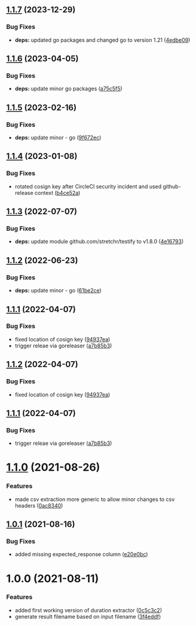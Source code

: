 ## [1.1.7](https://github.com/janritter/k6-duration-extractor/compare/1.1.6...1.1.7) (2023-12-29)


### Bug Fixes

* **deps:** updated go packages and changed go to version 1.21 ([4edbe09](https://github.com/janritter/k6-duration-extractor/commit/4edbe093549bf5b1b418e4f5ce7e1b315c174b1e))

## [1.1.6](https://github.com/janritter/k6-duration-extractor/compare/1.1.5...1.1.6) (2023-04-05)


### Bug Fixes

* **deps:** update minor go packages ([a75c5f5](https://github.com/janritter/k6-duration-extractor/commit/a75c5f573e0051f149c0cffc1fb39da047a6a95b))

## [1.1.5](https://github.com/janritter/k6-duration-extractor/compare/1.1.4...1.1.5) (2023-02-16)


### Bug Fixes

* **deps:** update minor - go ([9f672ec](https://github.com/janritter/k6-duration-extractor/commit/9f672ecabb0912c2edb83668571dfce80974c937))

## [1.1.4](https://github.com/janritter/k6-duration-extractor/compare/1.1.3...1.1.4) (2023-01-08)


### Bug Fixes

* rotated cosign key after CircleCI security incident and used github-release context ([b4ce52a](https://github.com/janritter/k6-duration-extractor/commit/b4ce52a33d44f4d5f823588946b8760617d15c61))

## [1.1.3](https://github.com/janritter/k6-duration-extractor/compare/1.1.2...1.1.3) (2022-07-07)


### Bug Fixes

* **deps:** update module github.com/stretchr/testify to v1.8.0 ([4e16793](https://github.com/janritter/k6-duration-extractor/commit/4e167937ee0289dbb6e9b79bc46abf4e8152495f))

## [1.1.2](https://github.com/janritter/k6-duration-extractor/compare/1.1.1...1.1.2) (2022-06-23)


### Bug Fixes

* **deps:** update minor - go ([61be2ce](https://github.com/janritter/k6-duration-extractor/commit/61be2ce8dd9356d1894345c43b169faeb397b6ef))

## [1.1.1](https://github.com/janritter/k6-duration-extractor/compare/1.1.0...1.1.1) (2022-04-07)


### Bug Fixes

* fixed location of cosign key ([94937ea](https://github.com/janritter/k6-duration-extractor/commit/94937ead53941999ca47c6fe287b2f8af888f45a))
* trigger releae via goreleaser ([a7b85b3](https://github.com/janritter/k6-duration-extractor/commit/a7b85b31c2d741cb3943628492fd311d00a89673))

## [1.1.2](https://github.com/janritter/k6-duration-extractor/compare/1.1.1...1.1.2) (2022-04-07)


### Bug Fixes

* fixed location of cosign key ([94937ea](https://github.com/janritter/k6-duration-extractor/commit/94937ead53941999ca47c6fe287b2f8af888f45a))

## [1.1.1](https://github.com/janritter/k6-duration-extractor/compare/1.1.0...1.1.1) (2022-04-07)


### Bug Fixes

* trigger releae via goreleaser ([a7b85b3](https://github.com/janritter/k6-duration-extractor/commit/a7b85b31c2d741cb3943628492fd311d00a89673))

# [1.1.0](https://github.com/janritter/k6-duration-extractor/compare/1.0.1...1.1.0) (2021-08-26)


### Features

* made csv extraction more generic to allow minor changes to csv headers ([0ac8340](https://github.com/janritter/k6-duration-extractor/commit/0ac83409b643070046896eb89961eedc5f84c40f))

## [1.0.1](https://github.com/janritter/k6-duration-extractor/compare/1.0.0...1.0.1) (2021-08-16)


### Bug Fixes

* added missing expected_response column ([e20e0bc](https://github.com/janritter/k6-duration-extractor/commit/e20e0bce3c85eea1cf3124359fb0e99eb3dc93ca))

# 1.0.0 (2021-08-11)


### Features

* added first working version of duration extractor ([0c5c3c2](https://github.com/janritter/k6-duration-extractor/commit/0c5c3c2f5e6e9aa288d5bbd4c665beae26da7329))
* generate result filename based on input filename ([3f4eddf](https://github.com/janritter/k6-duration-extractor/commit/3f4eddf5a4b3b639f521f530a0ede1f1c60a3576))
